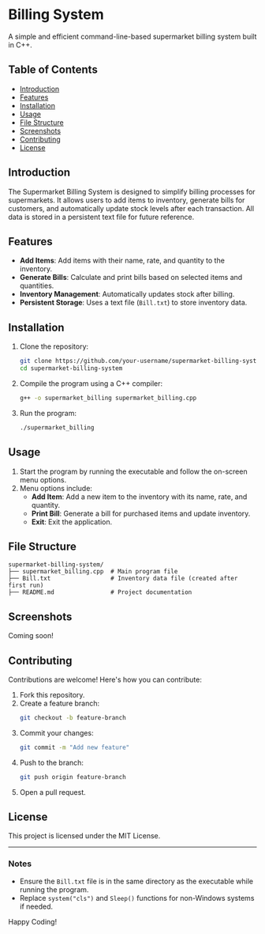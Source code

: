 # Billing System

A simple and efficient command-line-based supermarket billing system built in C++.

## Table of Contents
- [Introduction](#introduction)
- [Features](#features)
- [Installation](#installation)
- [Usage](#usage)
- [File Structure](#file-structure)
- [Screenshots](#screenshots)
- [Contributing](#contributing)
- [License](#license)

## Introduction
The Supermarket Billing System is designed to simplify billing processes for supermarkets. It allows users to add items to inventory, generate bills for customers, and automatically update stock levels after each transaction. All data is stored in a persistent text file for future reference.

## Features
- **Add Items**: Add items with their name, rate, and quantity to the inventory.
- **Generate Bills**: Calculate and print bills based on selected items and quantities.
- **Inventory Management**: Automatically updates stock after billing.
- **Persistent Storage**: Uses a text file (`Bill.txt`) to store inventory data.

## Installation
1. Clone the repository:
   ```bash
   git clone https://github.com/your-username/supermarket-billing-system.git
   cd supermarket-billing-system
   ```

2. Compile the program using a C++ compiler:
   ```bash
   g++ -o supermarket_billing supermarket_billing.cpp
   ```

3. Run the program:
   ```bash
   ./supermarket_billing
   ```

## Usage
1. Start the program by running the executable and follow the on-screen menu options.
2. Menu options include:
   - **Add Item**: Add a new item to the inventory with its name, rate, and quantity.
   - **Print Bill**: Generate a bill for purchased items and update inventory.
   - **Exit**: Exit the application.

## File Structure
```
supermarket-billing-system/
├── supermarket_billing.cpp  # Main program file
├── Bill.txt                 # Inventory data file (created after first run)
├── README.md                # Project documentation
```

## Screenshots
Coming soon!

## Contributing
Contributions are welcome! Here's how you can contribute:

1. Fork this repository.
2. Create a feature branch:
   ```bash
   git checkout -b feature-branch
   ```
3. Commit your changes:
   ```bash
   git commit -m "Add new feature"
   ```
4. Push to the branch:
   ```bash
   git push origin feature-branch
   ```
5. Open a pull request.

## License
This project is licensed under the MIT License.

---

### Notes
- Ensure the `Bill.txt` file is in the same directory as the executable while running the program.
- Replace `system("cls")` and `Sleep()` functions for non-Windows systems if needed.

Happy Coding!

